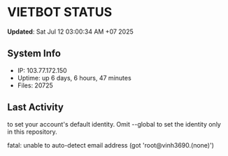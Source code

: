 # VIETBOT STATUS
**Updated**: Sat Jul 12 03:00:34 AM +07 2025

## System Info
- IP: 103.77.172.150
- Uptime: up 6 days, 6 hours, 47 minutes
- Files: 20725

## Last Activity

to set your account's default identity.
Omit --global to set the identity only in this repository.

fatal: unable to auto-detect email address (got 'root@vinh3690.(none)')
